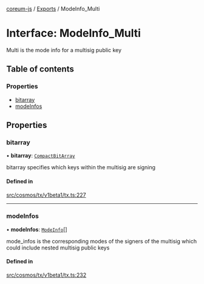 [coreum-js](../README.md) / [Exports](../modules.md) / ModeInfo\_Multi

# Interface: ModeInfo\_Multi

Multi is the mode info for a multisig public key

## Table of contents

### Properties

- [bitarray](ModeInfo_Multi.md#bitarray)
- [modeInfos](ModeInfo_Multi.md#modeinfos)

## Properties

### bitarray

• **bitarray**: [`CompactBitArray`](../modules/internal_.md#compactbitarray)

bitarray specifies which keys within the multisig are signing

#### Defined in

[src/cosmos/tx/v1beta1/tx.ts:227](https://github.com/PyramydLabs/coreum-js/blob/75debec/src/cosmos/tx/v1beta1/tx.ts#L227)

___

### modeInfos

• **modeInfos**: [`ModeInfo`](../modules.md#modeinfo)[]

mode_infos is the corresponding modes of the signers of the multisig
which could include nested multisig public keys

#### Defined in

[src/cosmos/tx/v1beta1/tx.ts:232](https://github.com/PyramydLabs/coreum-js/blob/75debec/src/cosmos/tx/v1beta1/tx.ts#L232)
